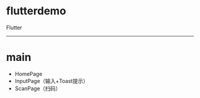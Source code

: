 # flutterdemo
Flutter

************************************************************************************************************************

# main
* HomePage
* InputPage（输入+Toast提示）
* ScanPage（扫码）
